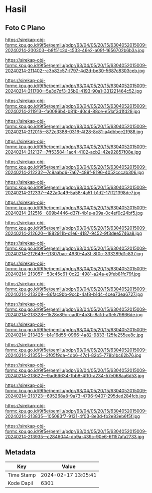 # Hasil

## Foto C Plano

https://sirekap-obj-formc.kpu.go.id/9f5e/pemilu/pdpr/63/04/05/20/15/6304052015009-20240214-200303--b8f51c3d-c533-46e2-a09f-1656702b6b3a.jpg

https://sirekap-obj-formc.kpu.go.id/9f5e/pemilu/pdpr/63/04/05/20/15/6304052015009-20240214-211402--c3b82c57-f797-4d2d-be30-5687c8303ceb.jpg

https://sirekap-obj-formc.kpu.go.id/9f5e/pemilu/pdpr/63/04/05/20/15/6304052015009-20240214-211700--5e3d7df3-35b0-4193-90a1-331221464c52.jpg

https://sirekap-obj-formc.kpu.go.id/9f5e/pemilu/pdpr/63/04/05/20/15/6304052015009-20240214-211913--fa0086b4-b81b-40c4-88ce-e51af3d1fd29.jpg

https://sirekap-obj-formc.kpu.go.id/9f5e/pemilu/pdpr/63/04/05/20/15/6304052015009-20240214-212015--872c3388-0316-4f28-8c81-a4dbbee2f988.jpg

https://sirekap-obj-formc.kpu.go.id/9f5e/pemilu/pdpr/63/04/05/20/15/6304052015009-20240214-212137--7ff53584-1ac4-4102-acb2-42e92857f08e.jpg

https://sirekap-obj-formc.kpu.go.id/9f5e/pemilu/pdpr/63/04/05/20/15/6304052015009-20240214-212232--7c9aabd6-7a67-489f-8196-4052cccab306.jpg

https://sirekap-obj-formc.kpu.go.id/9f5e/pemilu/pdpr/63/04/05/20/15/6304052015009-20240214-212337--422a0a49-5a58-4a51-b1d2-17ff21398de7.jpg

https://sirekap-obj-formc.kpu.go.id/9f5e/pemilu/pdpr/63/04/05/20/15/6304052015009-20240214-212516--899b4446-d37f-4b1e-a09a-0c4ef0c24bf5.jpg

https://sirekap-obj-formc.kpu.go.id/9f5e/pemilu/pdpr/63/04/05/20/15/6304052015009-20240214-212620--1882911b-d1e6-4187-9452-9f3dee5746a8.jpg

https://sirekap-obj-formc.kpu.go.id/9f5e/pemilu/pdpr/63/04/05/20/15/6304052015009-20240214-212649--2f307bac-4930-4a3f-8f0c-333289d1c837.jpg

https://sirekap-obj-formc.kpu.go.id/9f5e/pemilu/pdpr/63/04/05/20/15/6304052015009-20240214-213057--53c45c61-0c22-4981-a24a-e9feb81fc79f.jpg

https://sirekap-obj-formc.kpu.go.id/9f5e/pemilu/pdpr/63/04/05/20/15/6304052015009-20240214-213209--86fac9bb-9ccb-4af8-b1d4-4cea73ea6727.jpg

https://sirekap-obj-formc.kpu.go.id/9f5e/pemilu/pdpr/63/04/05/20/15/6304052015009-20240214-213328--1528e89c-cad0-4b3b-8a1d-affe579866de.jpg

https://sirekap-obj-formc.kpu.go.id/9f5e/pemilu/pdpr/63/04/05/20/15/6304052015009-20240214-213425--b1e16d55-0966-4a82-9833-125fe255ee8c.jpg

https://sirekap-obj-formc.kpu.go.id/9f5e/pemilu/pdpr/63/04/05/20/15/6304052015009-20240214-213551--3f05f9da-4db6-47c1-82b5-778b1bc62b76.jpg

https://sirekap-obj-formc.kpu.go.id/9f5e/pemilu/pdpr/63/04/05/20/15/6304052015009-20240214-213622--9ad66634-1bb8-4ff0-a234-57e068aa6d53.jpg

https://sirekap-obj-formc.kpu.go.id/9f5e/pemilu/pdpr/63/04/05/20/15/6304052015009-20240214-213723--695268a8-9a73-4796-9407-295ded284fcb.jpg

https://sirekap-obj-formc.kpu.go.id/9f5e/pemilu/pdpr/63/04/05/20/15/6304052015009-20240214-213835--105083f7-9131-4f03-8e3d-fb2e83eb6f5f.jpg

https://sirekap-obj-formc.kpu.go.id/9f5e/pemilu/pdpr/63/04/05/20/15/6304052015009-20240214-213935--c2846044-db9a-439c-90e6-6f157afa2733.jpg


## Metadata

| Key        | Value               |
| ---------- | ------------------- |
| Time Stamp | 2024-02-17 13:05:41 |
| Kode Dapil | 6301                |



